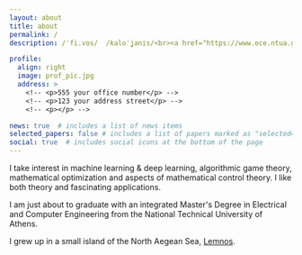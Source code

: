 ```yaml
---
layout: about
title: about
permalink: /
description: /ˈfi.vos/  /kaloˈʝanis/<br><a href="https://www.ece.ntua.gr/en">National Technical University of Athens</a>

profile:
  align: right
  image: prof_pic.jpg
  address: >
    <!-- <p>555 your office number</p> -->
    <!-- <p>123 your address street</p> -->
    <!-- <p></p> -->

news: true  # includes a list of news items
selected_papers: false # includes a list of papers marked as "selected={true}"
social: true  # includes social icons at the bottom of the page
---
```

I take interest in machine learning & deep learning, algorithmic game theory, mathematical optimization and aspects of mathematical control theory. I like both theory and fascinating applications.

I am just about to graduate with an integrated Master's Degree in Electrical and Computer Engineering from the National Technical University of Athens.

I grew up in a small island of the North Aegean Sea, [Lemnos](https://en.wikipedia.org/wiki/Lemnos).

 <!-- <img src="assets/img/rps.png" alt="Rock Paper Scissor">  -->
<!-- Put your address / P.O. box / other info right below your picture. You can also disable any these elements by editing `profile` property of the YAML header of your `_pages/about.md`. Edit `_bibliography/papers.bib` and Jekyll will render your [publications page](/al-folio/publications/) automatically. -->

<!-- Link to your social media connections, too. This theme is set up to use [Font Awesome icons](http://fortawesome.github.io/Font-Awesome/){:target="\_blank"} and [Academicons](https://jpswalsh.github.io/academicons/){:target="\_blank"}, like the ones below. Add your Facebook, Twitter, LinkedIn, Google Scholar, or just disable all of them. -->
